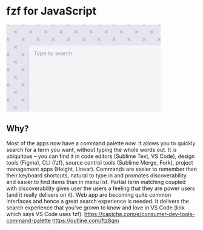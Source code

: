 # fzf for JavaScript

<img src="assets/landing.gif" />

## Why?

Most of the apps now have a command palette now. It allows you to quickly
search for a term you want, without typing the whole words out. It is
ubiquitous – you can find it in code editors (Sublime Text, VS Code), design
tools (Figma), CLI (fzf), source control tools (Sublime Merge, Fork), project
management apps (Height, Linear). Commands are easier to remember than their
keyboard shortcuts, natural to type in and promotes discoverability and easier
to find items than in menu list. Partial term matching coupled with
discoverability gives user the users a feeling that they are power users (and
it really delivers on it). Web app are becoming quite common interfaces and
hence a great search experience is needed. It delivers the search experience
that you've grown to know and love in VS Code (link which says VS Code uses fzf).
https://capiche.com/e/consumer-dev-tools-command-palette
https://outline.com/ftz8qm


